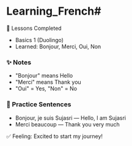 # Learning_French# 
🎯 Lessons Completed
- Basics 1 (Duolingo)
- Learned: Bonjour, Merci, Oui, Non

### ✨ Notes
- "Bonjour" means Hello
- "Merci" means Thank you
- "Oui" = Yes, "Non" = No

### 🌱 Practice Sentences
- Bonjour, je suis Sujasri — Hello, I am Sujasri
- Merci beaucoup — Thank you very much

✅ Feeling: Excited to start my journey!
